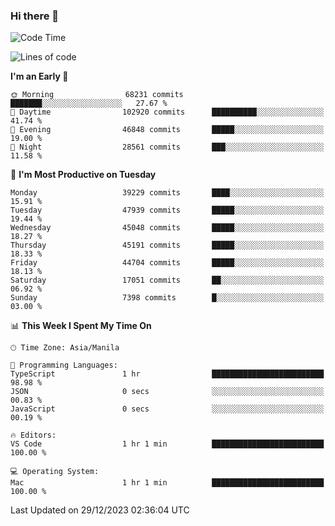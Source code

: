 ### Hi there 👋

<!--START_SECTION:waka-->
![Code Time](http://img.shields.io/badge/Code%20Time-4%2C651%20hrs%2056%20mins-blue)

![Lines of code](https://img.shields.io/badge/From%20Hello%20World%20I%27ve%20Written-106.6%20million%20lines%20of%20code-blue)

**I'm an Early 🐤** 

```text
🌞 Morning                68231 commits       ███████░░░░░░░░░░░░░░░░░░   27.67 % 
🌆 Daytime                102920 commits      ██████████░░░░░░░░░░░░░░░   41.74 % 
🌃 Evening                46848 commits       █████░░░░░░░░░░░░░░░░░░░░   19.00 % 
🌙 Night                  28561 commits       ███░░░░░░░░░░░░░░░░░░░░░░   11.58 % 
```
📅 **I'm Most Productive on Tuesday** 

```text
Monday                   39229 commits       ████░░░░░░░░░░░░░░░░░░░░░   15.91 % 
Tuesday                  47939 commits       █████░░░░░░░░░░░░░░░░░░░░   19.44 % 
Wednesday                45048 commits       █████░░░░░░░░░░░░░░░░░░░░   18.27 % 
Thursday                 45191 commits       █████░░░░░░░░░░░░░░░░░░░░   18.33 % 
Friday                   44704 commits       █████░░░░░░░░░░░░░░░░░░░░   18.13 % 
Saturday                 17051 commits       ██░░░░░░░░░░░░░░░░░░░░░░░   06.92 % 
Sunday                   7398 commits        █░░░░░░░░░░░░░░░░░░░░░░░░   03.00 % 
```


📊 **This Week I Spent My Time On** 

```text
🕑︎ Time Zone: Asia/Manila

💬 Programming Languages: 
TypeScript               1 hr                █████████████████████████   98.98 % 
JSON                     0 secs              ░░░░░░░░░░░░░░░░░░░░░░░░░   00.83 % 
JavaScript               0 secs              ░░░░░░░░░░░░░░░░░░░░░░░░░   00.19 % 

🔥 Editors: 
VS Code                  1 hr 1 min          █████████████████████████   100.00 % 

💻 Operating System: 
Mac                      1 hr 1 min          █████████████████████████   100.00 % 
```


 Last Updated on 29/12/2023 02:36:04 UTC
<!--END_SECTION:waka-->


<!--
**rad182/rad182** is a ✨ _special_ ✨ repository because its `README.md` (this file) appears on your GitHub profile.

Here are some ideas to get you started:

- 🔭 I’m currently working on ...
- 🌱 I’m currently learning ...
- 👯 I’m looking to collaborate on ...
- 🤔 I’m looking for help with ...
- 💬 Ask me about ...
- 📫 How to reach me: ...
- 😄 Pronouns: ...
- ⚡ Fun fact: ...
-->
